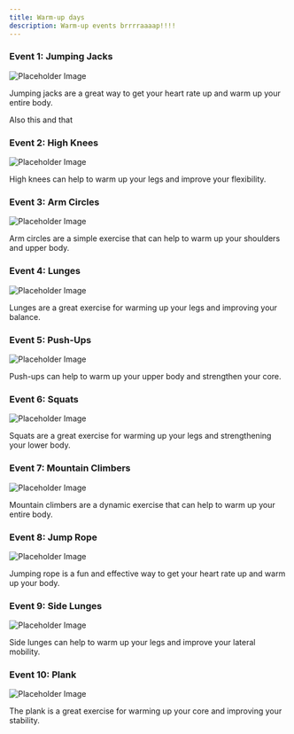 ```yaml
---
title: Warm-up days
description: Warm-up events brrrraaaap!!!!
---
```


### Event 1: Jumping Jacks

![Placeholder Image](https://via.placeholder.com/150)

Jumping jacks are a great way to get your heart rate up and warm up your entire body.

Also this and that

### Event 2: High Knees

![Placeholder Image](https://via.placeholder.com/150)

High knees can help to warm up your legs and improve your flexibility.

### Event 3: Arm Circles

![Placeholder Image](https://via.placeholder.com/150)

Arm circles are a simple exercise that can help to warm up your shoulders and upper body.

### Event 4: Lunges

![Placeholder Image](https://via.placeholder.com/150)

Lunges are a great exercise for warming up your legs and improving your balance.

### Event 5: Push-Ups

![Placeholder Image](https://via.placeholder.com/150)

Push-ups can help to warm up your upper body and strengthen your core.

### Event 6: Squats

![Placeholder Image](https://via.placeholder.com/150)

Squats are a great exercise for warming up your legs and strengthening your lower body.

### Event 7: Mountain Climbers

![Placeholder Image](https://via.placeholder.com/150)

Mountain climbers are a dynamic exercise that can help to warm up your entire body.

### Event 8: Jump Rope

![Placeholder Image](https://via.placeholder.com/150)

Jumping rope is a fun and effective way to get your heart rate up and warm up your body.

### Event 9: Side Lunges

![Placeholder Image](https://via.placeholder.com/150)

Side lunges can help to warm up your legs and improve your lateral mobility.

### Event 10: Plank

![Placeholder Image](https://via.placeholder.com/150)

The plank is a great exercise for warming up your core and improving your stability.
